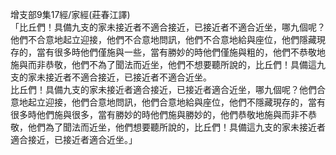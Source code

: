 增支部9集17經/家經(莊春江譯)  
「比丘們！具備九支的家未接近者不適合接近，已接近者不適合近坐，哪九個呢？他們不合意地起立迎接，他們不合意地問訊，他們不合意地給與座位，他們隱藏現存的，當有很多時他們僅施與一些，當有勝妙的時他們僅施與粗的，他們不恭敬地施與而非恭敬，他們不為了聞法而近坐，他們不想要聽所說的，比丘們！具備這九支的家未接近者不適合接近，已接近者不適合近坐。  
比丘們！具備九支的家未接近者適合接近，已接近者適合近坐，哪九個呢？他們合意地起立迎接，他們合意地問訊，他們合意地給與座位，他們不隱藏現存的，當有很多時他們施與很多，當有勝妙的時他們施與勝妙的，他們恭敬地施與而非不恭敬，他們為了聞法而近坐，他們想要聽所說的，比丘們！具備這九支的家未接近者適合接近，已接近者適合近坐。」  
  
  
